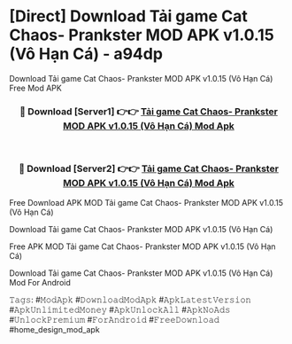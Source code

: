 # [Direct] Download Tải game Cat Chaos- Prankster MOD APK v1.0.15 (Vô Hạn Cá) - a94dp
Download Tải game Cat Chaos- Prankster MOD APK v1.0.15 (Vô Hạn Cá) Free Mod APK

<div align="center">
<h3>🔴 Download [Server1] 👉👉 <a href="https://apk-comot.site?title=Tải_game_Cat_Chaos-_Prankster_MOD_APK_v1.0.15_(Vô_Hạn_Cá)">Tải game Cat Chaos- Prankster MOD APK v1.0.15 (Vô Hạn Cá) Mod Apk</a></h3><br>

<h3>🔴 Download [Server2] 👉👉 <a href="https://apk-comot.site?title=Tải_game_Cat_Chaos-_Prankster_MOD_APK_v1.0.15_(Vô_Hạn_Cá)">Tải game Cat Chaos- Prankster MOD APK v1.0.15 (Vô Hạn Cá) Mod Apk</a></h3>
</div>


Free Download APK MOD Tải game Cat Chaos- Prankster MOD APK v1.0.15 (Vô Hạn Cá)

Download Tải game Cat Chaos- Prankster MOD APK v1.0.15 (Vô Hạn Cá) 

Free APK MOD Tải game Cat Chaos- Prankster MOD APK v1.0.15 (Vô Hạn Cá) 

Download Tải game Cat Chaos- Prankster MOD APK v1.0.15 (Vô Hạn Cá) Mod For Android

𝚃𝚊𝚐𝚜: #𝙼𝚘𝚍𝙰𝚙𝚔 #𝙳𝚘𝚠𝚗𝚕𝚘𝚊𝚍𝙼𝚘𝚍𝙰𝚙𝚔 #𝙰𝚙𝚔𝙻𝚊𝚝𝚎𝚜𝚝𝚅𝚎𝚛𝚜𝚒𝚘𝚗 #𝙰𝚙𝚔𝚄𝚗𝚕𝚒𝚖𝚒𝚝𝚎𝚍𝙼𝚘𝚗𝚎𝚢 #𝙰𝚙𝚔𝚄𝚗𝚕𝚘𝚌𝚔𝙰𝚕𝚕 #𝙰𝚙𝚔𝙽𝚘𝙰𝚍𝚜 #𝚄𝚗𝚕𝚘𝚌𝚔𝙿𝚛𝚎𝚖𝚒𝚞𝚖 #𝙵𝚘𝚛𝙰𝚗𝚍𝚛𝚘𝚒𝚍 #𝙵𝚛𝚎𝚎𝙳𝚘𝚠𝚗𝚕𝚘𝚊𝚍 #home_design_mod_apk